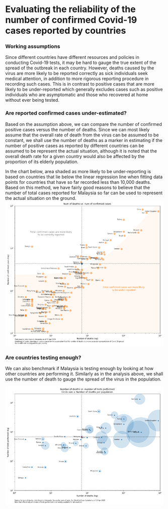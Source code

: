 # Evaluating the reliability of the number of confirmed Covid-19 cases reported by countries

### Working assumptions
Since different countries have different resources and policies in conducting Covid-19 tests, it may be hard to gauge the true extent of the spread of the outbreak in each country. However, deaths caused by the virus are more likely to be reported correctly as sick individuals seek medical attention, in addition to more rigorous reporting procedure in recording such cases. This is in contrast to positive cases that are more likely to be under-reported which generally excludes cases such as positive individuals who are asymptomatic and those who recovered at home without ever being tested.

### Are reported confirmed cases under-estimated?
Based on the assumption above, we can compare the number of confirmed positive cases versus the number of deaths. Since we can most likely assume that the overall rate of death from the virus can be assumed to be constant, we shall use the number of deaths as a marker in estimating if the number of positive cases as reported by different countries can be assumed to be represent the actual situation, although it is noted that the overall death rate for a given country would also be affected by the proportion of its elderly population.
<p>
In the chart below, area shaded as more likely to be under-reporting is based on countries that lie below the linear regression line when fitting data points for countries that have so far recorded less than 10,000 deaths. Based on this method, we have fairly good reasons to believe that the number of total cases reported for Malaysia so far can be used to represent the actual situation on the ground.
<img src="https://github.com/khairulomar/Covid-19/blob/master/img/death_vs_confirmed_msia.png">

### Are countries testing enough?
We can also benchmark if Malaysia is testing enough by looking at how other countries are performing it. Similarly as in the analysis above, we shall use the number of death to gauge the spread of the virus in the population. 
<p>
<img src="https://github.com/khairulomar/Covid-19/blob/master/img/test_vs_deaths_msia.png">
